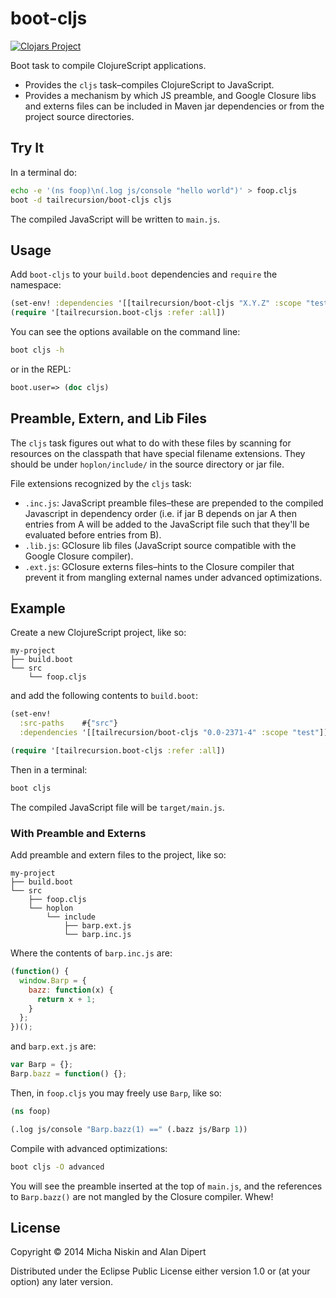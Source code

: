 # boot-cljs

[![Clojars Project][2]][3]

Boot task to compile ClojureScript applications.

* Provides the `cljs` task–compiles ClojureScript to JavaScript.
* Provides a mechanism by which JS preamble, and Google Closure libs and externs
  files can be included in Maven jar dependencies or from the project source
  directories.

## Try It

In a terminal do:

```bash
echo -e '(ns foop)\n(.log js/console "hello world")' > foop.cljs
boot -d tailrecursion/boot-cljs cljs
```

The compiled JavaScript will be written to `main.js`.

## Usage

Add `boot-cljs` to your `build.boot` dependencies and `require` the namespace:

```clj
(set-env! :dependencies '[[tailrecursion/boot-cljs "X.Y.Z" :scope "test"]])
(require '[tailrecursion.boot-cljs :refer :all])
```

You can see the options available on the command line:

```bash
boot cljs -h
```

or in the REPL:

```clj
boot.user=> (doc cljs)
```

## Preamble, Extern, and Lib Files

The `cljs` task figures out what to do with these files by scanning for
resources on the classpath that have special filename extensions. They should
be under `hoplon/include/` in the source directory or jar file.

File extensions recognized by the `cljs` task:

* `.inc.js`: JavaScript preamble files–these are prepended to the compiled
  Javascript in dependency order (i.e. if jar B depends on jar A then entries
  from A will be added to the JavaScript file such that they'll be evaluated
  before entries from B).
* `.lib.js`: GClosure lib files (JavaScript source compatible with the Google
  Closure compiler).
* `.ext.js`: GClosure externs files–hints to the Closure compiler that prevent
  it from mangling external names under advanced optimizations.

## Example

Create a new ClojureScript project, like so:

```
my-project
├── build.boot
└── src
    └── foop.cljs
```

and add the following contents to `build.boot`:

```clj
(set-env!
  :src-paths    #{"src"}
  :dependencies '[[tailrecursion/boot-cljs "0.0-2371-4" :scope "test"]])

(require '[tailrecursion.boot-cljs :refer :all])
```

Then in a terminal:

```bash
boot cljs
```

The compiled JavaScript file will be `target/main.js`.

### With Preamble and Externs

Add preamble and extern files to the project, like so:

```
my-project
├── build.boot
└── src
    ├── foop.cljs
    └── hoplon
        └── include
            ├── barp.ext.js
            └── barp.inc.js
```

Where the contents of `barp.inc.js` are:

```javascript
(function() {
  window.Barp = {
    bazz: function(x) {
      return x + 1;
    }
  };
})();
```

and `barp.ext.js` are:

```javascript
var Barp = {};
Barp.bazz = function() {};
```

Then, in `foop.cljs` you may freely use `Barp`, like so:

```clj
(ns foop)

(.log js/console "Barp.bazz(1) ==" (.bazz js/Barp 1))
```

Compile with advanced optimizations:

```bash
boot cljs -O advanced
```

You will see the preamble inserted at the top of `main.js`, and the references
to `Barp.bazz()` are not mangled by the Closure compiler. Whew!

## License

Copyright © 2014 Micha Niskin and Alan Dipert

Distributed under the Eclipse Public License either version 1.0 or (at
your option) any later version.

[1]: https://github.com/tailrecursion/boot
[2]: http://clojars.org/tailrecursion/boot-cljs/latest-version.svg?cache=1
[3]: http://clojars.org/tailrecursion/boot-cljs
